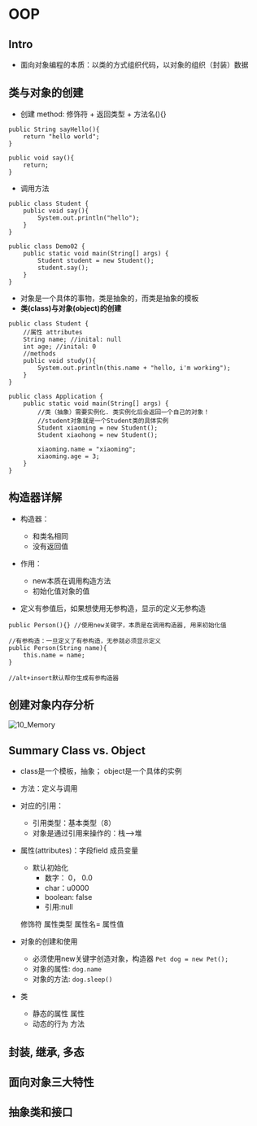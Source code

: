 # OOP
## Intro
- 面向对象编程的本质：以类的方式组织代码，以对象的组织（封装）数据
## 类与对象的创建
- 创建 method: 修饰符 + 返回类型 + 方法名(){}
```
public String sayHello(){
    return "hello world";
}

public void say(){
    return;
}
```

- 调用方法
```
public class Student {
    public void say(){
        System.out.println("hello");
    }
}

public class Demo02 {
    public static void main(String[] args) {
        Student student = new Student();
        student.say();
    }
}
```
- 对象是一个具体的事物，类是抽象的，而类是抽象的模板
- **类(class)与对象(object)的创建**
```
public class Student {
    //属性 attributes
    String name; //inital: null
    int age; //inital: 0
    //methods
    public void study(){
        System.out.println(this.name + "hello, i'm working");
    }
}

public class Application {
    public static void main(String[] args) {
        //类（抽象）需要实例化. 类实例化后会返回一个自己的对象！
        //student对象就是一个Student类的具体实例
        Student xiaoming = new Student();
        Student xiaohong = new Student();

        xiaoming.name = "xiaoming";
        xiaoming.age = 3;
    }
}
```

## 构造器详解
- 构造器：
    - 和类名相同
    - 没有返回值
- 作用：
    - new本质在调用构造方法
    - 初始化值对象的值

- 定义有参值后，如果想使用无参构造，显示的定义无参构造

```
public Person(){} //使用new关键字，本质是在调用构造器, 用来初始化值

//有参构造：一旦定义了有参构造，无参就必须显示定义
public Person(String name){
    this.name = name;
}

//alt+insert默认帮你生成有参构造器
```
## 创建对象内存分析
![10_Memory]()

## Summary Class vs. Object
- class是一个模板，抽象； object是一个具体的实例
- 方法：定义与调用
- 对应的引用：
    - 引用类型：基本类型（8）
    - 对象是通过引用来操作的：栈-->堆
- 属性(attributes)：字段field 成员变量
    - 默认初始化
        - 数字： 0， 0.0
        - char：u0000
        - boolean: false
        - 引用:null
        
    修饰符 属性类型 属性名= 属性值

- 对象的创建和使用
    - 必须使用new关键字创造对象，构造器 ```Pet dog = new Pet();```
    - 对象的属性: ```dog.name```
    - 对象的方法: ```dog.sleep()```
- 类
    - 静态的属性 属性
    - 动态的行为 方法
## 封装, 继承, 多态
## 面向对象三大特性
## 抽象类和接口

